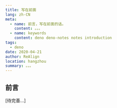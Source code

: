 ```yaml
---
title: 写在前面
lang: zh-CN
meta:
  - name: 前言，写在前面的话。
    content: 。。。
  - name: keywords
    content: deno deno-notes notes introduction
tags:
  - deno
date: 2020-04-21
author: ReAlign
location: hangzhou
summary: 。。。
---
```


## 前言

[待完善...]

<Vssue :title="$title" />
